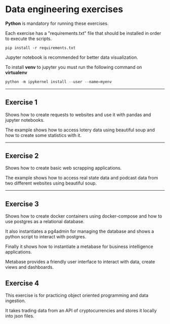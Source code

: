 # Data engineering exercises

**Python** is mandatory for running these exercises.

Each exercise has a "requirements.txt" file that should be installed in order to execute the scripts.

```pip
pip install -r requirements.txt
```

Jupyter notebook is recommended for better data visualization.

To install **venv** to jupyter you must run the following command on **virtualenv**

```python
python -m ipykernel install --user --name=myenv
```

---

## Exercise 1

Shows how to create requests to websites and use it with pandas and jupyter notebooks.

The example shows how to access lotery data using beautiful soup and how to create some statistics with it.

---

## Exercise 2

Shows how to create basic web scrapping applications.

The example shows how to access real state data and podcast data from two different websites using beautiful soup.

---

## Exercise 3

Shows how to create docker containers using docker-compose and how to use postgres as a relational database.

It also instantiates a pg4admin for managing the database and shows a python script to interact with postgres.

Finally it shows how to instantiate a metabase for business intelligence applications. 

Metabase provides a friendly user interface to interact with data, create views and dashboards.

## Exercise 4

This exercise is for practicing object oriented programming and data ingestion.

It takes trading data from an API of cryptocurrencies and stores it locally into json files.